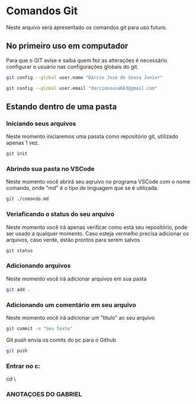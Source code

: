 # Comandos Git
Neste arquivo será apresentado os comandos git para uso futuro.

## No primeiro uso em computador
Para que o GIT avise e saiba quem fez as alterações é necessário configurar o usuário nas configurações globais do git.

```bash
git config --global user.name "Dárcio José de Sousa Junior"

git config --global user.email "darciosousa663@gmail.com"
```

## Estando dentro de uma pasta

### Iniciando seus arquivos
Neste momento iniciaremos uma passta como repositório git, utilizado apenas 1 vez.

```bash
git init
```

### Abrindo sua pasta no VSCode
Neste momento você abrirá seu aqruivo no programa VSCode com o nome comando, onde "md" é o tipo de linguagem que se é utilizada.

```bash
git ./comando.md
```

### Veriaficando o status do seu arquivo
Neste momento você irá apenas verificar como está seu repositório, pode ser usado a qualquer momento. Caso esteja vermelho precisa adicionar os arquivos, caso verde, estão prontos para serem salvos

```bash
git status
```

### Adicionando arquivos
Neste momento você irá adicionar arquivos em sua pasta

```bash
git add .
```

### Adicionando um comentário em seu arquivo
Neste momento você irá adicionar um "titulo" ao seu arquivo

```bash
git commit -m "Seu texto"

```
Git push envia os comits do pc para o Github

```bash
git push
```


### Entrar no c: 

cd \

### ANOTAÇOES DO GABRIEL
